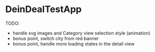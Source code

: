 # DeinDealTestApp

TODO:
- handle svg images and Category view selection style (animation)
- bonus point, switch city from red banner
- bonus point, handle more loading states in the detail view
